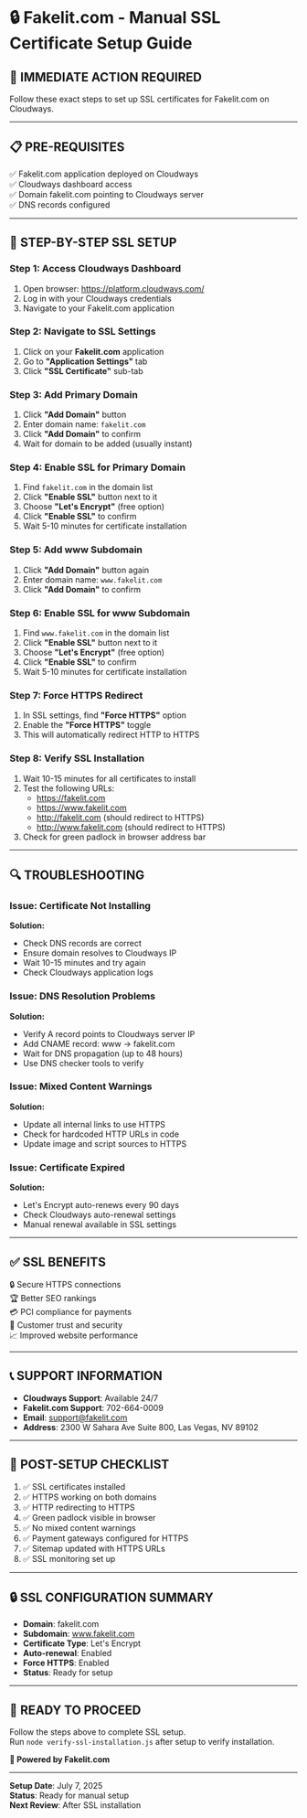 # 🔒 Fakelit.com - Manual SSL Certificate Setup Guide

## 🚀 **IMMEDIATE ACTION REQUIRED**

Follow these exact steps to set up SSL certificates for Fakelit.com on Cloudways.

---

## 📋 **PRE-REQUISITES**

✅ Fakelit.com application deployed on Cloudways  
✅ Cloudways dashboard access  
✅ Domain fakelit.com pointing to Cloudways server  
✅ DNS records configured  

---

## 🔧 **STEP-BY-STEP SSL SETUP**

### **Step 1: Access Cloudways Dashboard**
1. Open browser: https://platform.cloudways.com/
2. Log in with your Cloudways credentials
3. Navigate to your Fakelit.com application

### **Step 2: Navigate to SSL Settings**
1. Click on your **Fakelit.com** application
2. Go to **"Application Settings"** tab
3. Click **"SSL Certificate"** sub-tab

### **Step 3: Add Primary Domain**
1. Click **"Add Domain"** button
2. Enter domain name: `fakelit.com`
3. Click **"Add Domain"** to confirm
4. Wait for domain to be added (usually instant)

### **Step 4: Enable SSL for Primary Domain**
1. Find `fakelit.com` in the domain list
2. Click **"Enable SSL"** button next to it
3. Choose **"Let's Encrypt"** (free option)
4. Click **"Enable SSL"** to confirm
5. Wait 5-10 minutes for certificate installation

### **Step 5: Add www Subdomain**
1. Click **"Add Domain"** button again
2. Enter domain name: `www.fakelit.com`
3. Click **"Add Domain"** to confirm

### **Step 6: Enable SSL for www Subdomain**
1. Find `www.fakelit.com` in the domain list
2. Click **"Enable SSL"** button next to it
3. Choose **"Let's Encrypt"** (free option)
4. Click **"Enable SSL"** to confirm
5. Wait 5-10 minutes for certificate installation

### **Step 7: Force HTTPS Redirect**
1. In SSL settings, find **"Force HTTPS"** option
2. Enable the **"Force HTTPS"** toggle
3. This will automatically redirect HTTP to HTTPS

### **Step 8: Verify SSL Installation**
1. Wait 10-15 minutes for all certificates to install
2. Test the following URLs:
   - https://fakelit.com
   - https://www.fakelit.com
   - http://fakelit.com (should redirect to HTTPS)
   - http://www.fakelit.com (should redirect to HTTPS)
3. Check for green padlock in browser address bar

---

## 🔍 **TROUBLESHOOTING**

### **Issue: Certificate Not Installing**
**Solution:**
- Check DNS records are correct
- Ensure domain resolves to Cloudways IP
- Wait 10-15 minutes and try again
- Check Cloudways application logs

### **Issue: DNS Resolution Problems**
**Solution:**
- Verify A record points to Cloudways server IP
- Add CNAME record: www → fakelit.com
- Wait for DNS propagation (up to 48 hours)
- Use DNS checker tools to verify

### **Issue: Mixed Content Warnings**
**Solution:**
- Update all internal links to use HTTPS
- Check for hardcoded HTTP URLs in code
- Update image and script sources to HTTPS

### **Issue: Certificate Expired**
**Solution:**
- Let's Encrypt auto-renews every 90 days
- Check Cloudways auto-renewal settings
- Manual renewal available in SSL settings

---

## ✅ **SSL BENEFITS**

🔒 Secure HTTPS connections  
🏆 Better SEO rankings  
💳 PCI compliance for payments  
🎯 Customer trust and security  
📈 Improved website performance  

---

## 📞 **SUPPORT INFORMATION**

- **Cloudways Support**: Available 24/7
- **Fakelit.com Support**: 702-664-0009
- **Email**: support@fakelit.com
- **Address**: 2300 W Sahara Ave Suite 800, Las Vegas, NV 89102

---

## 🎯 **POST-SETUP CHECKLIST**

1. ✅ SSL certificates installed
2. ✅ HTTPS working on both domains
3. ✅ HTTP redirecting to HTTPS
4. ✅ Green padlock visible in browser
5. ✅ No mixed content warnings
6. ✅ Payment gateways configured for HTTPS
7. ✅ Sitemap updated with HTTPS URLs
8. ✅ SSL monitoring set up

---

## 🔒 **SSL CONFIGURATION SUMMARY**

- **Domain**: fakelit.com
- **Subdomain**: www.fakelit.com
- **Certificate Type**: Let's Encrypt
- **Auto-renewal**: Enabled
- **Force HTTPS**: Enabled
- **Status**: Ready for setup

---

## 🚀 **READY TO PROCEED**

Follow the steps above to complete SSL setup.  
Run `node verify-ssl-installation.js` after setup to verify installation.

**🏢 Powered by Fakelit.com**

---

**Setup Date**: July 7, 2025  
**Status**: Ready for manual setup  
**Next Review**: After SSL installation 